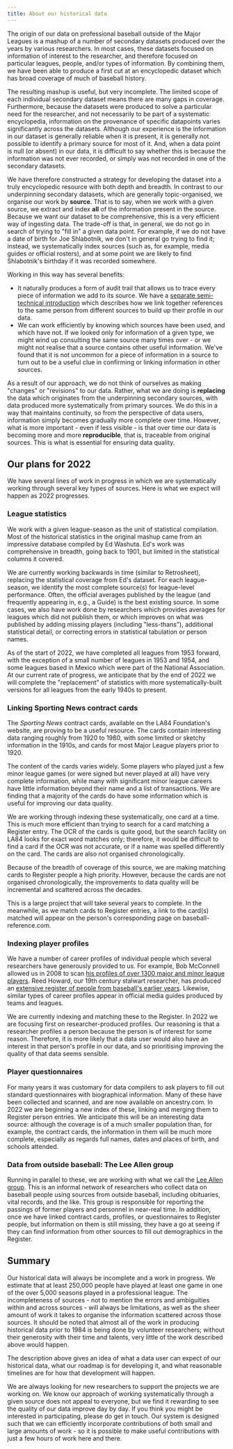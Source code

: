 ```yaml
---
title: About our historical data
---
```


The origin of our data on professional baseball outside of the Major Leagues is a 
mashup of a number of secondary datasets produced over the years by various researchers.
In most cases, these datasets focused on information of interest to the researcher,
and therefore focused on particular leagues, people, and/or types of information.
By combining them, we have been able to produce a first cut at an encyclopedic
dataset which has broad coverage of much of baseball history.

The resulting mashup is useful, but very incomplete.  The limited scope of each
individual secondary dataset means there are many gaps in coverage.
Furthermore, because the datasets were produced to solve a particular need for
the researcher, and not necessarily to be part of a systematic encyclopedia,
information on the provenance of specific datapoints varies significantly across
the datasets.  Although our experience is the information in our dataset is
generally reliable when it is present, it is generally not possible to identify
a primary source for most of it.  And, when a data point is null (or absent)
in our data, it is difficult to say whether this is because the information
was not ever recorded, or simply was not recorded in one of the secondary
datasets.

We have therefore constructed a strategy for developing the dataset into
a truly encyclopedic resource with both depth and breadth.
In contrast to our underpinning secondary datasets, which are generally topic-organised,
we organise our work by **source**.  That is to say, when we work with a given source,
we extract and index **all** of the information present in the source.
Because we want our dataset to be comprehensive, this is a very efficient way of
ingesting data.  The trade-off is that, in general, we do not go in search of
trying to "fill in" a given data point.  For example, if we do not have a date of
birth for Joe Shlabotnik, we don't in general go trying to find it; instead, we
systematically index sources (such as, for example, media guides or official rosters),
and at some point we are likely to find Shlabotnik's birthday if it was recorded
somewhere.

Working in this way has several benefits:
* It naturally produces a form of audit trail that allows us to trace every
  piece of information we add to its source.  We have a [separate semi-technical
  introduction](bioclusters) which describes how we link together references
  to the same person from different sources to build up their profile in our
  data.
* We can work efficiently by knowing which sources have been used, and which have
  not.  If we looked only for information of a given type, we might wind up
  consulting the same source many times over - or we might not realise that a
  source contains other useful information.  We've found that it is not uncommon
  for a piece of information in a source to turn out to be a useful clue in
  confirming or linking information in other sources.
  
As a result of our approach, we do not think of ourselves as making "changes" or
"revisions" to our data.  Rather, what we are doing is **replacing** the data
which originates from the underpinning secondary sources, with data produced
more systematically from primary sources.  We do this in a way that maintains
continuity, so from the perspective of data users, information simply becomes
gradually more complete over time.  However, what is more important - even if
less visible - is that over time our data is becoming more and more
**reproducible**, that is, traceable from original sources.  This is what is
essential for ensuring data quality.

## Our plans for 2022

We have several lines of work in progress in which we are systematically working
through several key types of sources.  Here is what we expect will happen as
2022 progresses.

### League statistics

We work with a given league-season as the unit of statistical compilation.
Most of the historical statistics in the original mashup came from an impressive
database compiled by Ed Washuta.  Ed's work was comprehensive in breadth, going
back to 1901, but limited in the statistical columns it covered.

We are currently working backwards in time (similar to Retrosheet), replacing
the statistical coverage from Ed's dataset.  For each league-season, we identify
the most complete source(s) for league-level performance.  Often, the official
averages published by the league (and frequently appearing in, e.g., a Guide)
is the best existing source.  In some cases, we also have work done by researchers
which provides averages for leagues which did not publish them, or which improves
on what was published by adding missing players (including "less-thans"),
additional statistical detail, or correcting errors in statistical tabulation or
person names.

As of the start of 2022, we have completed all leagues from 1953 forward,
with the exception of a small number of leagues in 1953 and 1954, and some
leagues based in Mexico which were part of the National Association.
At our current rate of progress, we anticipate that by the end of 2022 we will
complete the "replacement" of statistics with more systematically-built versions
for all leagues from the early 1940s to present.

### Linking Sporting News contract cards

The _Sporting News_ contract cards, available on the LA84 Foundation's website,
are proving to be a useful resource.  The cards contain interesting data ranging
roughly from 1920 to 1980, with some limited or sketchy information in the 1910s,
and cards for most Major League players prior to 1920.

The content of the cards varies widely.  Some players who played just a few minor
league games (or were signed but never played at all) have very complete information,
while many with significant minor league careers have little information beyond
their name and a list of transactions.  We are finding that a majority of the cards
do have some information which is useful for improving our data quality.

We are working through indexing these systematically, one card at a time.  This is much more
efficient than trying to search for a card matching a Register entry.  The OCR of
the cards is quite good, but the search facility on LA84 looks for exact word
matches only; therefore, it would be difficult to find a card if the OCR was not
accurate, or if a name was spelled differently on the card.
The cards are also not organised chronologically.

Because of the breadth of coverage of this source, we are making matching cards
to Register people a high priority.  However, because the cards are not organised
chronologically, the improvements to data quality will be incremental and scattered
across the decades.

This is a large project that will take several years to complete.  In the meanwhile,
as we match cards to Register entries, a link to the card(s) matched will appear
on the person's corresponding page on baseball-reference.com.


### Indexing player profiles

We have a number of career profiles of individual people which several researchers
have generously provided to us.  For example, Bob McConnell allowed us in 2008
to scan [his profiles of over 1300 major and minor league players](https://www.dropbox.com/sh/rntugcqba320uau/AAAVXoRuZ87axOS2R8MvMvr1a?dl=0).
Reed Howard, our 19th century stalwart researcher, has produced an
[extensive register of people from baseball's earlier years](/reports/howard).
Likewise, similar types of career profiles appear in official media guides produced
by teams and leagues.

We are currently indexing and matching these to the Register.  In 2022 we are focusing
first on researcher-produced profiles.  Our reasoning is that a researcher profiles a person
because the person is of interest for some reason.  Therefore, it is more likely that a
data user would also have an interest in that person's profile in our data, and so prioritising
improving the quality of that data seems sensible.


### Player questionnaires

For many years it was customary for data compilers to ask players to fill out standard
questionnaires with biographical information.  Many of these have been collected and
scanned, and are now available on ancestry.com.  In 2022 we are beginning a new index
of these, linking and merging them to Register person entries.  We anticipate this will be
an interesting data source: although the coverage is of a much smaller population than,
for example, the contract cards, the information in them will be much more complete,
especially as regards full names, dates and places of birth, and schools attended.


### Data from outside baseball: The Lee Allen group

Running in parallel to these, we are working with what we call the
[Lee Allen group](/doc/leeallen).  This is an informal network of researchers who collect
data on baseball people using sources from outside baseball, including obituaries, vital
records, and the like.  This group is responsible for reporting the passings of former
players and personnel in near-real time.  In addition, once we have linked contract cards,
profiles, or questionnaires to Register people, but information on them is still missing,
they have a go at seeing if they can find information from other sources to fill out
demographics in the Register.


## Summary

Our historical data will always be incomplete and a work in progress.  We estimate that
at least 250,000 people have played at least one game in one of the over 5,000 seasons
played in a professional league.  The incompleteness of sources - not to mention the
errors and ambiguities within and across sources - will always be limitations, as well as
the sheer amount of work it takes to organise the information scattered across those
sources.  It should be noted that almost all of the work in producing historical data
prior to 1984 is being done by volunteer researchers; without their generosity with
their time and talents, very little of the work described above would happen.

The description above gives an idea of what a data user can expect of our historical
data, what our roadmap is for developing it, and what reasonable timelines are for
how that development will happen.

We are always looking for new researchers to support the projects we are working on.
We know our approach of working systematically through a given source does not appeal
to everyone, but we find it rewarding to see the quality of our data improve day
by day.  If you think you might be interested in participating, please do get in touch.
Our system is designed such that we can efficiently incorporate contributions of both
small and large amounts of work - so it is possible to make useful contributions with
just a few hours of work here and there.

